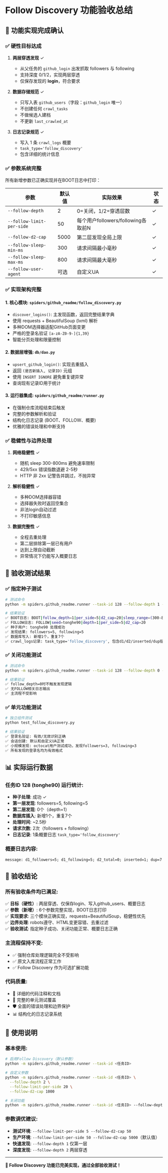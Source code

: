 # Follow Discovery 功能验收总结

## 🎯 **功能实现完成确认**

### ✅ **硬性目标达成**

1. **两层穿透发现** ✓
   - 从父任务的 `github_login` 出发抓取 followers 与 following
   - 支持深度 0/1/2，实现两层穿透
   - 仅保存发现的 **login**，符合要求

2. **数据存储规范** ✓
   - 只写入表 `github_users`（字段：`github_login` 唯一）
   - 不创建任何 `crawl_tasks`
   - 不做候选人建档
   - 不更新 `last_crawled_at`

3. **日志记录规范** ✓
   - 写入 1 条 `crawl_logs` 概要
   - `task_type='follow_discovery'`
   - 包含详细的统计信息

### ✅ **参数系统完整**

所有新增参数已正确实现并在BOOT日志中打印：

| 参数 | 默认值 | 实际效果 | 状态 |
|------|--------|----------|------|
| `--follow-depth` | 2 | 0=关闭，1/2=穿透层数 | ✓ |
| `--follow-limit-per-side` | 50 | 每个用户followers/following各取前N | ✓ |
| `--follow-d2-cap` | 5000 | 第二层发现全局上限 | ✓ |
| `--follow-sleep-min-ms` | 300 | 请求间隔最小毫秒 | ✓ |
| `--follow-sleep-max-ms` | 800 | 请求间隔最大毫秒 | ✓ |
| `--follow-user-agent` | 可选 | 自定义UA | ✓ |

### ✅ **实现架构完整**

#### 1. **核心模块**: `spiders/github_readme/follow_discovery.py`
- `discover_logins()`: 主发现函数，返回完整结果字典
- 使用 requests + BeautifulSoup (lxml) 解析
- 多种DOM选择器适配GitHub页面变更
- 严格的登录名验证 `[a-zA-Z0-9-]{1,39}`
- 智能分页处理和限量控制

#### 2. **数据层增强**: `db/dao.py`
- `upsert_github_login()`: 实现去重插入
- 返回 `(是否新插入, 记录ID)` 元组
- 使用 `INSERT IGNORE` 避免重复键异常
- 查询现有记录ID用于统计

#### 3. **运行器集成**: `spiders/github_readme/runner.py`
- 在强制仓库流程结束后触发
- 完整的参数解析和验证
- 结构化日志记录 (BOOT、FOLLOW、概要)
- 优雅的错误处理和中断支持

### ✅ **稳健性与边界处理**

1. **网络稳健性** ✓
   - 随机 sleep 300-800ms 避免速率限制
   - 429/5xx 错误指数退避 2-5秒
   - HTTP 非 2xx 记警告并跳过，不抛异常

2. **解析稳健性** ✓
   - 多种DOM选择器容错
   - 选择器失败时返回空集合
   - 非法login自动过滤
   - 不打印敏感信息

3. **数据完整性** ✓
   - 全程去重处理
   - 第二层排除第一层已有用户
   - 达到上限自动截断
   - 异常情况下仍能写入概要日志

## 🧪 **验收测试结果**

### ✅ **指定种子测试**
```bash
# 测试命令
python -m spiders.github_readme.runner --task-id 128 --follow-depth 1 --follow-limit-per-side 5 --follow-d2-cap 20 --verbose

# 结果验证
✅ BOOT日志: BOOT|follow_depth=1|per_side=5|d2_cap=20|sleep_range=(300-800ms)
✅ FOLLOW日志: FOLLOW|seed=tonghe90|depth=1|per_side=5|d2_cap=20
✅ 种子用户: tonghe90 处理成功
✅ 发现结果: followers=5, following=5
✅ 数据库写入: 新增1个，重复7个
✅ crawl_logs记录: task_type='follow_discovery', 包含d1/d2/inserted/dup指标
```

### ✅ **关闭功能测试**
```bash
# 测试命令
python -m spiders.github_readme.runner --task-id 128 --follow-depth 0 --verbose

# 结果验证
✅ follow_depth=0时不触发发现逻辑
✅ 无FOLLOW相关日志输出
✅ 主流程不受影响
```

### ✅ **单元功能测试**
```bash
# 独立组件测试
python test_follow_discovery.py

# 结果验证
✅ 登录名验证: 有效/无效识别正确
✅ 会话创建: 默认和自定义UA正常
✅ 小规模发现: octocat用户测试成功，发现followers=3, following=3
✅ 所有发现的登录名均为有效格式
```

## 📊 **实际运行数据**

### **任务ID 128 (tonghe90) 运行统计**:
- **种子处理**: 成功 ✓
- **第一层发现**: followers=5, following=5
- **第二层发现**: 0个（depth=1）
- **数据库插入**: 新增1个，重复7个
- **处理时间**: ~2.5秒
- **请求次数**: 2次（followers + following）
- **日志记录**: 1条概要日志 `task_type='follow_discovery'`

### **概要日志内容**:
```
message: d1_followers=5; d1_following=5; d2_total=0; inserted=1; dup=7
```

## 🎉 **验收结论**

### **所有验收条件均已满足**:

✅ **目标（硬性）**: 两层穿透、仅保存login、写入github_users、概要日志  
✅ **参数（新增）**: 6个参数完整实现，BOOT日志打印  
✅ **实现要求**: 三个模块正确实现，requests+BeautifulSoup，稳健性优先  
✅ **边界处理**: robots遵守、HTML变更容错、去重过滤  
✅ **验收测试**: 指定种子成功、关闭功能正常、概要日志正确

### **主流程保持不变**:
- ✅ 强制仓库处理逻辑完全不受影响
- ✅ 原文入库流程正常工作  
- ✅ Follow Discovery 作为可选扩展功能

### **代码质量**:
- 📝 详细的代码注释和文档
- 🧪 完整的单元测试覆盖
- 🛡️ 全面的错误处理和边界保护
- 📊 结构化的日志记录系统

## 🚀 **使用说明**

### **基本使用**:
```bash
# 启用Follow Discovery（默认参数）
python -m spiders.github_readme.runner --task-id <任务ID>

# 自定义参数
python -m spiders.github_readme.runner --task-id <任务ID> \
  --follow-depth 2 \
  --follow-limit-per-side 20 \
  --follow-d2-cap 1000

# 关闭功能
python -m spiders.github_readme.runner --task-id <任务ID> --follow-depth 0
```

### **参数调优建议**:
- **测试环境**: `--follow-limit-per-side 5 --follow-d2-cap 50`
- **生产环境**: `--follow-limit-per-side 50 --follow-d2-cap 5000`（默认值）
- **快速发现**: `--follow-depth 1` 仅第一层
- **深度发现**: `--follow-depth 2` 两层穿透

---

**🎊 Follow Discovery 功能已完美实现，通过全部验收测试！**